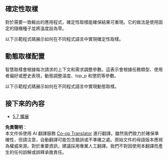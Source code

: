 <!--
CO_OP_TRANSLATOR_METADATA:
{
  "original_hash": "3cb0da3badd51d73ab78ebade2827d98",
  "translation_date": "2025-07-14T02:19:36+00:00",
  "source_file": "05-AdvancedTopics/mcp-sampling/README.md",
  "language_code": "mo"
}
-->
## 確定性取樣

對於需要一致輸出的應用程式，確定性取樣能確保結果可重現。它的做法是使用固定的隨機種子並將溫度設為零。

以下示範程式碼展示如何在不同程式語言中實現確定性取樣。

## 動態取樣配置

智慧取樣會根據每次請求的上下文和需求調整參數。這表示會根據任務類型、使用者偏好或歷史表現，動態調整溫度、top_p 和懲罰等參數。

以下示範程式碼展示如何在不同程式語言中實現動態取樣。

## 接下來的內容

- [5.7 擴展](../mcp-scaling/README.md)

**免責聲明**：  
本文件係使用 AI 翻譯服務 [Co-op Translator](https://github.com/Azure/co-op-translator) 進行翻譯。雖然我們致力於確保準確性，但請注意，自動翻譯可能包含錯誤或不準確之處。原始文件的母語版本應視為權威來源。對於重要資訊，建議採用專業人工翻譯。我們不對因使用本翻譯而產生的任何誤解或誤釋承擔責任。